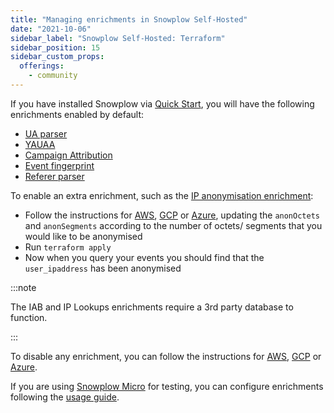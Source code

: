 ```yaml
---
title: "Managing enrichments in Snowplow Self-Hosted"
date: "2021-10-06"
sidebar_label: "Snowplow Self-Hosted: Terraform"
sidebar_position: 15
sidebar_custom_props:
  offerings:
    - community
---
```


If you have installed Snowplow via [Quick Start](/docs/get-started/self-hosted/index.md), you will have the following enrichments enabled by default:

- [UA parser](/docs/pipeline/enrichments/available-enrichments/ua-parser-enrichment/index.md)
- [YAUAA](/docs/pipeline/enrichments/available-enrichments/yauaa-enrichment/index.md)
- [Campaign Attribution](/docs/pipeline/enrichments/available-enrichments/campaign-attribution-enrichment/index.md)
- [Event fingerprint](/docs/pipeline/enrichments/available-enrichments/event-fingerprint-enrichment/index.md)
- [Referer parser](/docs/pipeline/enrichments/available-enrichments/referrer-parser-enrichment/index.md)

To enable an extra enrichment, such as the [IP anonymisation enrichment](/docs/pipeline/enrichments/available-enrichments/ip-anonymization-enrichment/index.md):

- Follow the instructions for [AWS](https://github.com/snowplow-devops/terraform-aws-enrich-kinesis-ec2#inserting-custom-enrichments), [GCP](https://github.com/snowplow-devops/terraform-google-enrich-pubsub-ce#inserting-custom-enrichments) or [Azure](https://github.com/snowplow-devops/terraform-azurerm-enrich-event-hub-vmss#inserting-custom-enrichments), updating the `anonOctets` and `anonSegments` according to the number of octets/ segments that you would like to be anonymised
- Run `terraform apply`
- Now when you query your events you should find that the `user_ipaddress` has been anonymised

:::note

The IAB and IP Lookups enrichments require a 3rd party database to function.

:::

To disable any enrichment, you can follow the instructions for [AWS](https://github.com/snowplow-devops/terraform-aws-enrich-kinesis-ec2#disabling-default-enrichments), [GCP](https://github.com/snowplow-devops/terraform-google-enrich-pubsub-ce#disabling-default-enrichments) or [Azure](https://github.com/snowplow-devops/terraform-azurerm-enrich-event-hub-vmss#disabling-default-enrichments).

If you are using [Snowplow Micro](/docs/data-product-studio/data-quality/snowplow-micro/index.md) for testing, you can configure enrichments following the [usage guide](/docs/data-product-studio/data-quality/snowplow-micro/configuring-enrichments/index.md).
